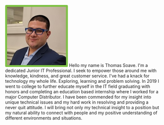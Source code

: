 ![A picture of myself](/assets/img/Picture1.jpg)
Hello my name is Thomas Soave. I'm a dedicated Junior IT Professional. I seek to empower those around me with knowledge, kindness, and great customer service. I've had a knack for technology my whole life. Exploring, learning and problem solving.   In 2019 I went to college to further educate myself in the IT field graduating with honors and completing an education based internship where I worked for a major Computer Distributor. I have been commended for my insight into unique technical issues and my hard work in resolving and providing a never quit attitude.  I will bring not only my technical insight to a position but my natural ability to connect with people and my positive understanding of different environments and situations.
